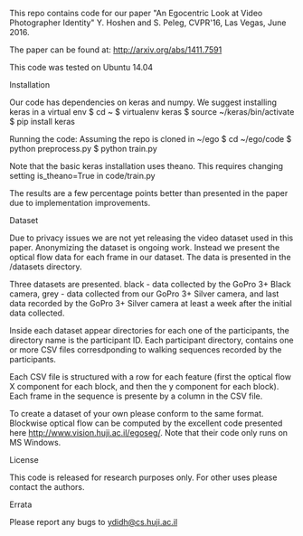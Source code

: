 This repo contains code for our paper "An Egocentric Look at Video Photographer Identity" Y. Hoshen and S. Peleg, CVPR'16, Las Vegas, June 2016.

The paper can be found at: http://arxiv.org/abs/1411.7591

This code was tested on Ubuntu 14.04

Installation  

Our code has dependencies on keras and numpy. We suggest installing keras in a virtual env
$ cd ~
$ virtualenv keras
$ source ~/keras/bin/activate
$ pip install keras

Running the code:
Assuming the repo is cloned in ~/ego
$ cd ~/ego/code
$ python preprocess.py
$ python train.py

Note that the basic keras installation uses theano. This requires changing setting is_theano=True in code/train.py

The results are a few percentage points better than presented in the paper due to implementation improvements.

Dataset

Due to privacy issues we are not yet releasing the video dataset used in this paper. Anonymizing the dataset is ongoing work. Instead we present the optical flow data for each frame in our dataset. The data is presented in the /datasets directory.

Three datasets are presented. black - data collected by the GoPro 3+ Black camera, grey - data collected from our GoPro 3+ Silver camera, and last data recorded by the GoPro 3+ Silver camera at least a week after the initial data collected.

Inside each dataset appear directories for each one of the participants, the directory name is the participant ID. Each participant directory, contains one or more CSV files corresdponding to walking sequences recorded by the participants.

Each CSV file is structured with a row for each feature (first the optical flow X component for each block, and then the y component for each block). Each frame in the sequence is presente by a column in the CSV file.

To create a dataset of your own please conform to the same format. Blockwise optical flow can be computed by the excellent code presented here http://www.vision.huji.ac.il/egoseg/. Note that their code only runs on MS Windows. 

License

This code is released for research purposes only. For other uses please contact the authors.

Errata

Please report any bugs to ydidh@cs.huji.ac.il